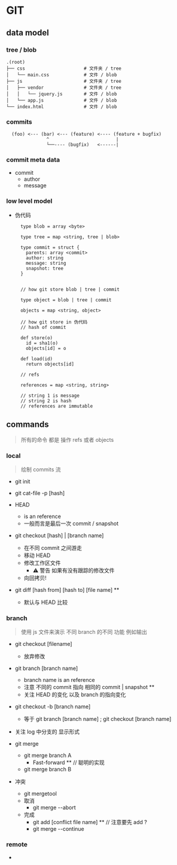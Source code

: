# GIT

## data model

### tree / blob

```
.(root)
├── css                      # 文件夹 / tree
│   └── main.css             # 文件 / blob
├── js                       # 文件夹 / tree
│   ├── vendor               # 文件夹 / tree
│   │   └── jquery.js        # 文件 / blob
│   └── app.js               # 文件 / blob
└── index.html               # 文件 / blob
```

### commits

```
  (foo) <--- (bar) <--- (feature) <---- (feature + bugfix)
               ^                         |
               └──---- (bugfix)   <------|
```

### commit meta data

- commit
  - author
  - message

### low level model

- 伪代码

  ```
    type blob = array <byte>

    type tree = map <string, tree | blob>

    type commit = struct {
      parents: array <commit>
      author: string
      message: string
      snapshot: tree
    }
  ```

  ```

    // how git store blob | tree | commit

    type object = blob | tree | commit

    objects = map <string, object>

  ```

  ```
    // how git store in 伪代码
    // hash of commit

    def store(o)
      id = sha1(o)
      objects[id] = o

    def load(id)
      return objects[id]

  ```

  ```
    // refs

    references = map <string, string>

    // string 1 is message
    // string 2 is hash
    // references are immutable

  ```

## commands

> 所有的命令 都是 操作 refs 或者 objects

### local

> 绘制 commits 流

- git init

- git cat-file -p [hash]

- HEAD

  - is an reference
  - 一般而言是最后一次 commit / snapshot

- git checkout [hash] | [branch name]

  - 在不同 commit 之间游走
  - 移动 HEAD
  - 修改工作区文件
    - ⚠️ 警告 如果有没有跟踪的修改文件
  - 向回拷贝!

- git diff [hash from] [hash to] [file name] \*\*
  - 默认与 HEAD 比较

### branch

> 使用 js 文件来演示 不同 branch 的不同 功能 例如输出

- git checkout [filename]

  - 放弃修改

- git branch [branch name]

  - branch name is an reference
  - 注意 不同的 commit 指向 相同的 commit | snapshot \*\*
  - 关注 HEAD 的变化 以及 branch 的指向变化

- git checkout -b [branch name]

  - 等于 git branch [branch name] ; git checkout [branch name]

- 关注 log 中分支的 显示形式

- git merge

  - git merge branch A
    - Fast-forward \*\* // 聪明的实现
  - git merge branch B

- 冲突

  - git mergetool
  - 取消
    - git merge --abort
  - 完成
    - git add [conflict file name] \*\* // 注意要先 add ?
    - git merge --continue

### remote

-

